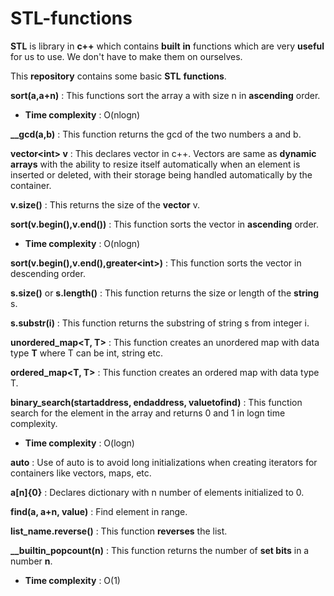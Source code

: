 # **STL-functions**  

**STL** is library in **c++** which contains **built** **in** functions which are very **useful** for us to use. We don't have to make them on ourselves.  

This **repository** contains some basic **STL** **functions**.

**sort(a,a+n)** : This functions sort the array a with size n in **ascending** order.
  - **Time complexity** : O(nlogn)

**__gcd(a,b)** : This function returns the gcd of the two numbers a and b.

**vector\<int> v** : This declares vector in c++. Vectors are same as **dynamic arrays** with the ability to resize itself automatically when an element is inserted or deleted, with their storage being handled automatically by the container. 

**v.size()** : This returns the size of the **vector** v.

**sort(v.begin(),v.end())** : This function sorts the vector in **ascending** order.
  - **Time complexity** : O(nlogn)

**sort(v.begin(),v.end(),greater\<int>)** : This function sorts the vector in descending order.

**s.size()** or **s.length()** : This function returns the size or length of the **string** s.   

**s.substr(i)** : This function returns the substring of string s from integer i.

**unordered_map<T, T>** : This function creates an unordered map with data type **T** where T can be int, string etc.

**ordered_map<T, T>** : This function creates an ordered map with data type T.

**binary_search(startaddress, endaddress, valuetofind)** : This function search for the element in the array and returns 0 and 1 in logn time complexity. 
  - **Time complexity** : O(logn)

**auto** : Use of auto is to avoid long initializations when creating iterators for containers like vectors, maps, etc.

**a[n]{0}** : Declares dictionary with n number of elements initialized to 0.

**find(a, a+n, value)** : Find element in range.

**list_name.reverse()** : This function **reverses** the list.  

**__builtin_popcount(n)** : This function returns the number of **set bits** in a number **n**.
  - **Time complexity** : O(1)
